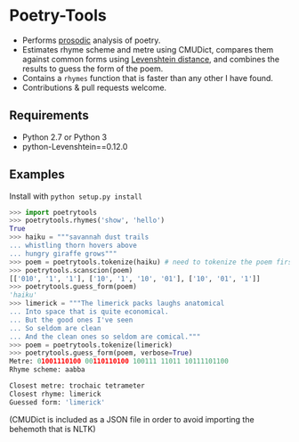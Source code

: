 Poetry-Tools
===================
- Performs [prosodic](https://en.wikipedia.org/wiki/Prosody_%28linguistics%29) analysis of poetry. 
- Estimates rhyme scheme and metre using CMUDict, compares them against common forms using [Levenshtein distance](https://en.wikipedia.org/wiki/Levenshtein_distance), and combines the results to guess the form of the poem. 
- Contains a `rhymes` function that is faster than any other I have found.
- Contributions & pull requests welcome.

Requirements
------------
- Python 2.7 or Python 3
- python-Levenshtein==0.12.0

Examples
------------
Install with ```python setup.py install```

```python
>>> import poetrytools
>>> poetrytools.rhymes('show', 'hello')
True
>>> haiku = """savannah dust trails
... whistling thorn hovers above
... hungry giraffe grows"""
>>> poem = poetrytools.tokenize(haiku) # need to tokenize the poem first
>>> poetrytools.scanscion(poem)
[['010', '1', '1'], ['10', '1', '10', '01'], ['10', '01', '1']]
>>> poetrytools.guess_form(poem)
'haiku'
>>> limerick = """The limerick packs laughs anatomical
... Into space that is quite economical.
... But the good ones I've seen
... So seldom are clean
... And the clean ones so seldom are comical."""
>>> poem = poetrytools.tokenize(limerick)
>>> poetrytools.guess_form(poem, verbose=True)
Metre: 01001110100 00110110100 100111 11011 10111101100
Rhyme scheme: aabba

Closest metre: trochaic tetrameter
Closest rhyme: limerick
Guessed form: 'limerick'
```

(CMUDict is included as a JSON file in order to avoid importing the behemoth that is NLTK)

